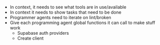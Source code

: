 - In context, it needs to see what tools are in use/available
- In context it needs to show tasks that need to be done
- Programmer agents need to iterate on lint/broken
- Give each programming agent global functions it can call to make stuff work
  - Supabase auth providers
  - Create client
